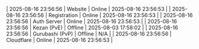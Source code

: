 | 2025-08-16 23:56:56 | Website | Online | 2025-08-16 23:56:53 |
| 2025-08-16 23:56:56 | Registration | Online | 2025-08-16 23:56:53 |
| 2025-08-16 23:56:56 | Auth Server | Online | 2025-08-16 23:56:53 |
| 2025-08-16 23:56:56 | Kezan (PvE) | Offline | 2025-08-03 17:58:02 |
| 2025-08-16 23:56:56 | Gurubashi (PvP) | Offline | N/A |
| 2025-08-16 23:56:56 | Cloudflare | Online | 2025-08-16 23:56:53 |
